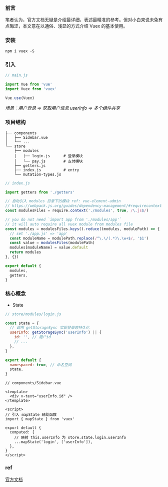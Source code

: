 ### 前言

笔者认为，官方文档无疑是介绍最详细，表述最精准的参考。但对小白来说未免有点晦涩，本文意在以通俗、浅显的方式介绍 Vuex 的基本使用。

### 安装

```
npm i vuex -S
```

### 引入

```js
// main.js

import Vue from 'vue'
import Vuex from 'vuex'

Vue.use(Vuex)
```

_场景：用户登录 => 获取用户信息 userInfo => 多个组件共享_

### 项目结构

```
├── components
│   ├── Sidebar.vue
│   └── ...
└── store
    ├── modules
    │   ├── login.js      # 登录模块
    │   └── pay.js        # 支付模块
    ├── getters.js
    ├── index.js          # entry
    └── mutation-types.js
```

```js
// index.js

import getters from './getters'

// 自动引入 modules 目录下的模块 ref: vue-element-admin
// https://webpack.js.org/guides/dependency-management/#requirecontext
const modulesFiles = require.context('./modules', true, /\.js$/)

// you do not need `import app from './modules/app'`
// it will auto require all vuex module from modules file
const modules = modulesFiles.keys().reduce((modules, modulePath) => {
  // set './app.js' => 'app'
  const moduleName = modulePath.replace(/^\.\/(.*)\.\w+$/, '$1')
  const value = modulesFiles(modulePath)
  modules[moduleName] = value.default
  return modules
}, {})

export default {
  modules,
  getters,
}
```

### 核心概念

- State

```js
// store/modules/login.js

const state = {
  // 调用 getStorageSync 实现登录态持久化
  userInfo: getStorageSync('userInfo') || {
    id: '', // 用户id
    // ...
  },
}

export default {
  namespaced: true, // 命名空间
  state,
}
```

```vue
// components/Sidebar.vue

<template>
  <div v-text="userInfo.id" />
</template>

<script>
// 引入 mapState 辅助函数
import { mapState } from 'vuex'

export default {
  computed: {
    // 映射 this.userInfo 为 store.state.login.userInfo
    ...mapState('login', ['userInfo']),
  },
}
</script>
```

### ref

[官方文档](https://vuex.vuejs.org/zh/guide/)